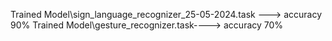 Trained Model\sign_language_recognizer_25-05-2024.task ---> accuracy 90%
Trained Model\gesture_recognizer.task----> accuracy 70%

